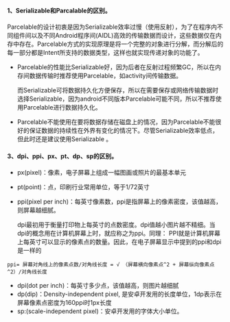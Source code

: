 #### 1、Serializable和Parcalable的区别。
Parcelable的设计初衷是因为Serializable效率过慢（使用反射），为了在程序内不同组件间以及不同Android程序间(AIDL)高效的传输数据而设计，这些数据仅在内存中存在。Parcelable方式的实现原理是将一个完整的对象进行分解，而分解后的每一部分都是Intent所支持的数据类型，这样也就实现传递对象的功能了。
- Parcelable的性能比Serializable好，因为后者在反射过程频繁GC，所以在内存间数据传输时推荐使用Parcelable，如activity间传输数据。

  而Serializable可将数据持久化方便保存，所以在需要保存或网络传输数据时选择Serializable，因为android不同版本Parcelable可能不同，所以不推荐使用Parcelable进行数据持久化。 

-  Parcelable不能使用在要将数据存储在磁盘上的情况，因为Parcelable不能很好的保证数据的持续性在外界有变化的情况下。尽管Serializable效率低点，但此时还是建议使用Serializable 。

#### 3、dpi、ppi、px、pt、dp、sp的区别。
- px(pixel)：像素，电子屏幕上组成一幅图画或照片的最基本单元
- pt(point)：点，印刷行业常用单位，等于1/72英寸
- ppi(pixel per inch)：每英寸像素数，ppi是指屏幕上的像素密度，该值越高，则屏幕越细腻。   

  dpi最初用于衡量打印物上每英寸的点数密度。dpi值越小图片越不精细。当dpi的概念用在计算机屏幕上时，就应称之为ppi。同理： PPI就是计算机屏幕上每英寸可以显示的像素点的数量。因此，在电子屏幕显示中提到的ppi和dpi是一样的
  
`ppi= 屏幕对角线上的像素点数/对角线长度 = √ （屏幕横向像素点^2 + 屏幕纵向像素点^2）/对角线长度`

- dpi(dot per inch)：每英寸多少点，该值越高，则图片越细腻
- dp(dip)：Density-independent pixel, 是安卓开发用的长度单位，1dp表示在屏幕像素点密度为160ppi时1px长度
- sp:(scale-independent pixel)：安卓开发用的字体大小单位。
